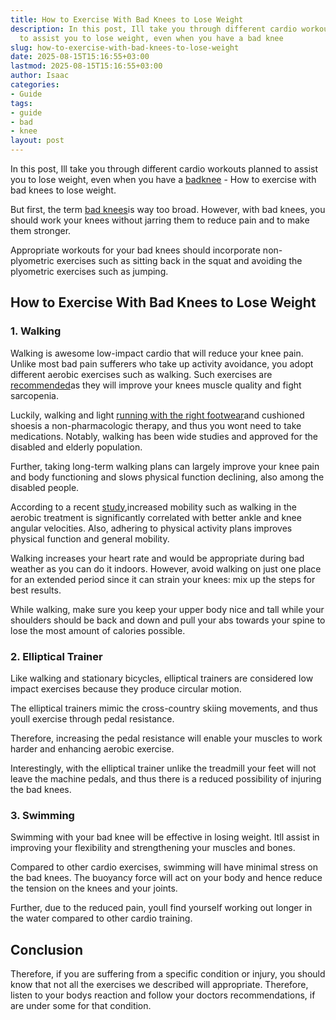 ```yaml
---
title: How to Exercise With Bad Knees to Lose Weight
description: In this post, Ill take you through different cardio workouts planned
  to assist you to lose weight, even when you have a bad knee
slug: how-to-exercise-with-bad-knees-to-lose-weight
date: 2025-08-15T15:16:55+03:00
lastmod: 2025-08-15T15:16:55+03:00
author: Isaac
categories:
- Guide
tags:
- guide
- bad
- knee
layout: post
---
```

In this post, Ill take you through different cardio workouts planned to assist you to lose weight, even when you have a [bad](https://pestpolicy.com/best-running-shoes-for-bad-knees/)[knee](https://pestpolicy.com/running-with-bad-knees/) - How to exercise with bad knees to lose weight.

But first, the term [bad knees](https://www.health.harvard.edu/pain/moving-away-from-knee-osteoarthritis)is way too broad. However, with bad knees, you should work your knees without jarring them to reduce pain and to make them stronger.

Appropriate workouts for your bad knees should incorporate non-plyometric exercises such as sitting back in the squat and avoiding the plyometric exercises such as jumping.

##  How to Exercise With Bad Knees to Lose Weight

###  1. Walking

Walking is awesome low-impact cardio that will reduce your knee pain. Unlike most bad pain sufferers who take up activity avoidance, you adopt different aerobic exercises such as walking. Such exercises are [recommended](https://www.ncbi.nlm.nih.gov/pubmed/18279766)as they will improve your knees muscle quality and fight sarcopenia.

Luckily, walking and light [running with the right footwear](https://pestpolicy.com/best-running-shoes-for-bad-knees/)and cushioned shoesis a non-pharmacologic therapy, and thus you wont need to take medications. Notably, walking has been wide studies and approved for the disabled and elderly population.

Further, taking long-term walking plans can largely improve your knee pain and body functioning and slows physical function declining, also among the disabled people.

According to a recent [study](https://www.ncbi.nlm.nih.gov/pubmed/15696558),increased mobility such as walking in the aerobic treatment is significantly correlated with better ankle and knee angular velocities. Also, adhering to physical activity plans improves physical function and general mobility.

Walking increases your heart rate and would be appropriate during bad weather as you can do it indoors. However, avoid walking on just one place for an extended period since it can strain your knees: mix up the steps for best results.

While walking, make sure you keep your upper body nice and tall while your shoulders should be back and down and pull your abs towards your spine to lose the most amount of calories possible.

###  2. Elliptical Trainer

Like walking and stationary bicycles, elliptical trainers are considered low impact exercises because they produce circular motion.

The elliptical trainers mimic the cross-country skiing movements, and thus youll exercise through pedal resistance.

Therefore, increasing the pedal resistance will enable your muscles to work harder and enhancing aerobic exercise.

Interestingly, with the elliptical trainer unlike the treadmill your feet will not leave the machine pedals, and thus there is a reduced possibility of injuring the bad knees.

###  3. Swimming

Swimming with your bad knee will be effective in losing weight. Itll assist in improving your flexibility and strengthening your muscles and bones.

Compared to other cardio exercises, swimming will have minimal stress on the bad knees. The buoyancy force will act on your body and hence reduce the tension on the knees and your joints.

Further, due to the reduced pain, youll find yourself working out longer in the water compared to other cardio training.

##  Conclusion

Therefore, if you are suffering from a specific condition or injury, you should know that not all the exercises we described will appropriate. Therefore, listen to your bodys reaction and follow your doctors recommendations, if are under some for that condition.
